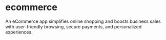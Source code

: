 # ecommerce
An eCommerce app simplifies online shopping and boosts business sales with user-friendly browsing, secure payments, and personalized experiences.
